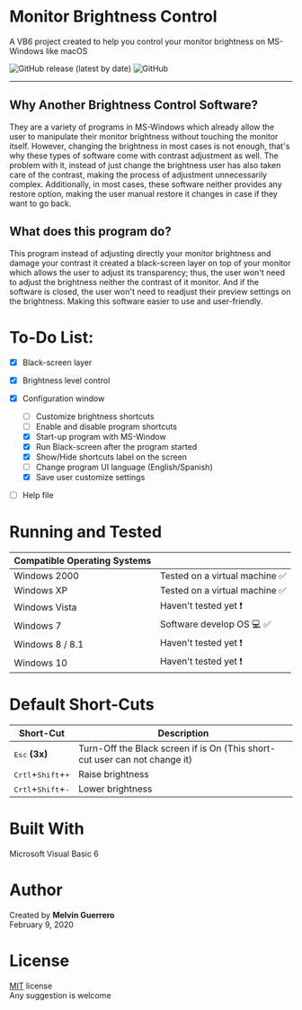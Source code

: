# Monitor Brightness Control
A VB6 project created to help you control your monitor brightness on MS-Windows like macOS<br/>

![GitHub release (latest by date)](https://img.shields.io/github/v/release/MelvinG24/MonitorBrightnessControl)
![GitHub](https://img.shields.io/github/license/MelvinG24/MonitorBrightnessControl)

---
## Why Another Brightness Control Software?
They are a variety of programs in MS-Windows which already allow the user to manipulate their monitor brightness without touching the monitor itself. However, changing the brightness in most cases is not enough, that's why these types of software come with contrast adjustment as well. The problem with it, instead of just change the brightness user has also taken care of the contrast, making the process of adjustment unnecessarily complex. Additionally, in most cases, these software neither provides any restore option, making the user manual restore it changes in case if they want to go back.<br/>

## What does this program do?
This program instead of adjusting directly your monitor brightness and damage your contrast it created a black-screen layer on top of your monitor which allows the user to adjust its transparency; thus, the user won't need to adjust the brightness neither the contrast of it monitor. And if the software is closed, the user won't need to readjust their preview settings on the brightness. Making this software easier to use and user-friendly.

# To-Do List:
- [x] Black-screen layer
- [x] Brightness level control
- [x] Configuration window
    - [ ] Customize brightness shortcuts
    - [ ] Enable and disable program shortcuts
    - [x] Start-up program with MS-Window
    - [x] Run Black-screen after the program started
    - [x] Show/Hide shortcuts label on the screen
    - [ ] Change program UI language (English/Spanish)
    - [x] Save user customize settings
- [ ] Help file


# Running and Tested
| Compatible Operating Systems||
|---|--|
|Windows 2000 | Tested on a virtual machine :white_check_mark: |
|Windows XP | Tested on a virtual machine :white_check_mark: |
|Windows Vista | Haven't tested yet :exclamation: |
|Windows 7 | Software develop OS :computer: :white_check_mark: |
|Windows 8 / 8.1 | Haven't tested yet :exclamation: |
|Windows 10 | Haven't tested yet :exclamation: |

# Default Short-Cuts
|Short-Cut|Description|
|---|---|
|<kbd>Esc</kbd> **(3x)**| Turn-Off the Black screen if is On (This short-cut user can not change it) |
|<kbd>Crtl</kbd>+<kbd>Shift</kbd>+<kbd>+</kbd>| Raise brightness |
|<kbd>Crtl</kbd>+<kbd>Shift</kbd>+<kbd>-</kbd>| Lower brightness |

# Built With
Microsoft Visual Basic 6

# Author
Created by **Melvin Guerrero**<br/>
February 9, 2020

# License
[MIT](https://github.com/MelvinG24/MonitorBrightnessControl/blob/master/LICENSE) license<br/>
Any suggestion is welcome

